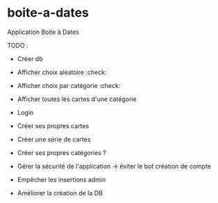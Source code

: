 # boite-a-dates
Application Boite à Dates

TODO :
- Créer db
- Afficher choix aléatoire :check:
- Afficher choix par catégorie :check:
- Afficher toutes les cartes d'une catégorie
- Login
- Créer ses propres cartes
- Créer une série de cartes
- Créer ses propres catégories ?

- Gérer la sécurité de l'application -> éviter le bot création de compte
- Empêcher les insertions admin
- Améliorer la création de la DB